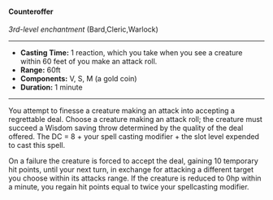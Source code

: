 #### Counteroffer
*3rd-level enchantment* (Bard,Cleric,Warlock)
___
- **Casting Time:** 1 reaction, which you take when you see a creature within 60 feet of you make an attack roll.
- **Range:** 60ft
- **Components:** V, S, M (a gold coin)
- **Duration:** 1 minute
---
You attempt to finesse a creature making an attack into accepting a regrettable deal. Choose a creature making an attack roll; the creature must succeed a Wisdom saving throw determined by the quality of the deal offered. The DC = 8 + your spell casting modifier + the slot level expended to cast this spell.

On a failure the creature is forced to accept the deal, gaining 10 temporary hit points, until your next turn, in exchange for attacking a different target you choose within its attacks range. If the creature is reduced to 0hp within a minute, you regain hit points equal to twice your spellcasting modifier.